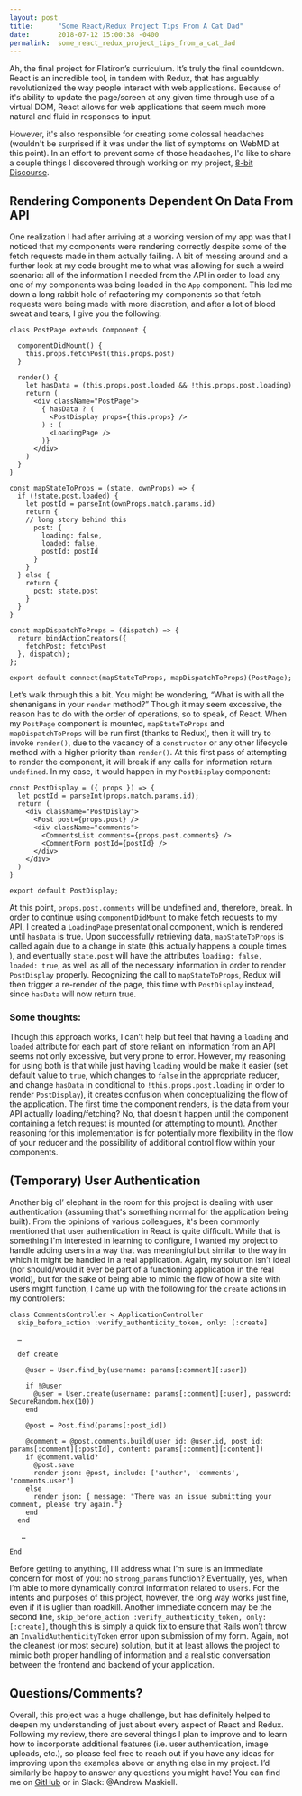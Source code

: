 ```yaml
---
layout: post
title:      "Some React/Redux Project Tips From A Cat Dad"
date:       2018-07-12 15:00:38 -0400
permalink:  some_react_redux_project_tips_from_a_cat_dad
---
```


Ah, the final project for Flatiron’s curriculum. It’s truly the final countdown. React is an incredible tool, in tandem with Redux, that has arguably revolutionized the way people interact with web applications. Because of it's ability to update the page/screen at any given time through use of a virtual DOM, React allows for web applications that seem much more natural and fluid in responses to input.

However, it's also responsible for creating some colossal headaches (wouldn't be surprised if it was under the list of symptoms on WebMD at this point). In an effort to prevent some of those headaches, I'd like to share a couple things I discovered through working on my project, [8-bit Discourse](https://github.com/saurookadook/eight-bit-discourse).

## Rendering Components Dependent On Data From API
One realization I had after arriving at a working version of my app was that I noticed that my components were rendering correctly despite some of the fetch requests made in them actually failing. A bit of messing around and a further look at my code brought me to what was allowing for such a weird scenario: all of the information I needed from the API in order to load any one of my components was being loaded in the `App` component. This led me down a long rabbit hole of refactoring my components so that fetch requests were being made with more discretion, and after a lot of blood sweat and tears, I give you the following:

```
class PostPage extends Component {

  componentDidMount() {
    this.props.fetchPost(this.props.post)
  }

  render() {
    let hasData = (this.props.post.loaded && !this.props.post.loading)
    return (
      <div className="PostPage">
        { hasData ? (
          <PostDisplay props={this.props} />
        ) : (
          <LoadingPage />
        )}
      </div>
    )
  }
}

const mapStateToProps = (state, ownProps) => {
  if (!state.post.loaded) { 
    let postId = parseInt(ownProps.match.params.id)
    return {
	// long story behind this
      post: {
        loading: false,
        loaded: false,
        postId: postId
      }
    }
  } else {
    return {
      post: state.post
    }
  }
}

const mapDispatchToProps = (dispatch) => {
  return bindActionCreators({
    fetchPost: fetchPost
  }, dispatch);
};

export default connect(mapStateToProps, mapDispatchToProps)(PostPage);
```

Let’s walk through this a bit. You might be wondering, “What is with all the shenanigans in your `render` method?” Though it may seem excessive, the reason has to do with the order of operations, so to speak, of React. When my `PostPage` component is mounted, `mapStateToProps` and `mapDispatchToProps` will be run first (thanks to Redux), then it will try to invoke `render()`, due to the vacancy of a `constructor` or any other lifecycle method with a higher priority than `render()`. At this first pass of attempting to render the component, it will break if any calls for information return `undefined`. In my case, it would happen in my `PostDisplay` component:

```
const PostDisplay = ({ props }) => {
  let postId = parseInt(props.match.params.id);
  return (
    <div className="PostDislay">
      <Post post={props.post} />
      <div className="comments">
        <CommentsList comments={props.post.comments} />
        <CommentForm postId={postId} />
      </div>
    </div>
  )
}

export default PostDisplay;
```

At this point, `props.post.comments` will be undefined and, therefore, break. In order to continue using `componentDidMount` to make fetch requests to my API, I created a `LoadingPage` presentational component, which is rendered until `hasData` is true. Upon successfully retrieving data, `mapStateToProps` is called again due to a change in state (this actually happens a couple times ), and eventually `state.post` will have the attributes `loading: false, loaded: true`, as well as all of the necessary information in order to render `PostDisplay` properly. Recognizing the call to `mapStateToProps`, Redux will then trigger a re-render of the page, this time with `PostDisplay` instead, since `hasData` will now return true.

### Some thoughts:
Though this approach works, I can’t help but feel that having a `loading` and `loaded` attribute for each part of store reliant on information from an API seems not only excessive, but very prone to error. However, my reasoning for using both is that while just having `loading` would be make it easier (set default value to `true`, which changes to `false` in the appropriate reducer, and change `hasData` in conditional to `!this.props.post.loading` in order to render `PostDisplay`), it creates confusion when conceptualizing the flow of the application. The first time the component renders, is the data from your API actually loading/fetching? No, that doesn't happen until the component containing a fetch request is mounted (or attempting to mount). Another reasoning for this implementation is for potentially more flexibility in the flow of your reducer and the possibility of additional control flow within your components.

## (Temporary) User Authentication
Another big ol’ elephant in the room for this project is dealing with user authentication (assuming that's something normal for the application being built). From the opinions of various colleagues, it's been commonly mentioned that user authentication in React is quite difficult. While that is something I'm interested in learning to configure, I wanted my project to handle adding users in a way that was meaningful but similar to the way in which It might be handled in a real application. Again, my solution isn’t ideal (nor should/would it ever be part of a functioning application in the real world), but for the sake of being able to mimic the flow of how a site with users might function, I came up with the following for the `create` actions in my controllers:

```
class CommentsController < ApplicationController
  skip_before_action :verify_authenticity_token, only: [:create]

  …

  def create
    
    @user = User.find_by(username: params[:comment][:user])
    
    if !@user
      @user = User.create(username: params[:comment][:user], password: SecureRandom.hex(10))
    end

    @post = Post.find(params[:post_id])

    @comment = @post.comments.build(user_id: @user.id, post_id: params[:comment][:postId], content: params[:comment][:content])
    if @comment.valid?
      @post.save
      render json: @post, include: ['author', 'comments', 'comments.user']
    else
      render json: { message: "There was an issue submitting your comment, please try again."}
    end
  end

   …
 
End
```

Before getting to anything, I’ll address what I’m sure is an immediate concern for most of you: no `strong_params` function? Eventually, yes, when I’m able to more dynamically control information related to `Users`. For the intents and purposes of this project, however, the long way works just fine, even if it is uglier than roadkill. Another immediate concern may be the second line, `skip_before_action :verify_authenticity_token, only: [:create]`, though this is simply a quick fix to ensure that Rails won’t throw an `InvalidAuthenticityToken` error upon submission of my form. Again, not the cleanest (or most secure) solution, but it at least allows the project to mimic both proper handling of information and a realistic conversation between the frontend and backend of your application.

## Questions/Comments?
Overall, this project was a huge challenge, but has definitely helped to deepen my understanding of just about every aspect of React and Redux. Following my review, there are several things I plan to improve and to learn how to incorporate additional features (i.e. user authentication, image uploads, etc.), so please feel free to reach out if you have any ideas for improving upon the examples above or anything else in my project. I’d similarly be happy to answer any questions you might have! You can find me on [GitHub](https://github.com/saurookadook) or in Slack: @Andrew Maskiell. 
